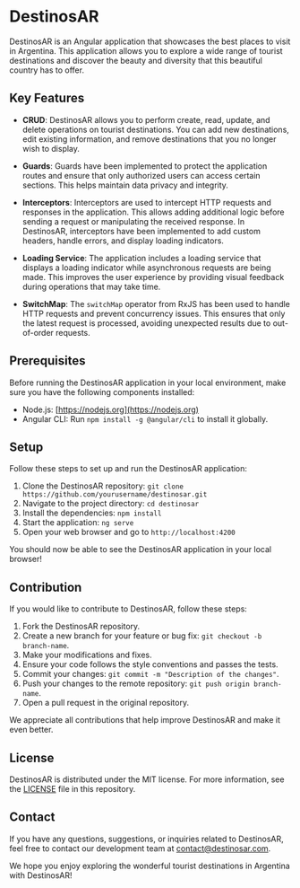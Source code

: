 # DestinosAR

DestinosAR is an Angular application that showcases the best places to visit in Argentina. This application allows you to explore a wide range of tourist destinations and discover the beauty and diversity that this beautiful country has to offer.

## Key Features

- **CRUD**: DestinosAR allows you to perform create, read, update, and delete operations on tourist destinations. You can add new destinations, edit existing information, and remove destinations that you no longer wish to display.

- **Guards**: Guards have been implemented to protect the application routes and ensure that only authorized users can access certain sections. This helps maintain data privacy and integrity.

- **Interceptors**: Interceptors are used to intercept HTTP requests and responses in the application. This allows adding additional logic before sending a request or manipulating the received response. In DestinosAR, interceptors have been implemented to add custom headers, handle errors, and display loading indicators.

- **Loading Service**: The application includes a loading service that displays a loading indicator while asynchronous requests are being made. This improves the user experience by providing visual feedback during operations that may take time.

- **SwitchMap**: The `switchMap` operator from RxJS has been used to handle HTTP requests and prevent concurrency issues. This ensures that only the latest request is processed, avoiding unexpected results due to out-of-order requests.

## Prerequisites

Before running the DestinosAR application in your local environment, make sure you have the following components installed:

- Node.js: [https://nodejs.org](https://nodejs.org)
- Angular CLI: Run `npm install -g @angular/cli` to install it globally.

## Setup

Follow these steps to set up and run the DestinosAR application:

1. Clone the DestinosAR repository: `git clone https://github.com/yourusername/destinosar.git`
2. Navigate to the project directory: `cd destinosar`
3. Install the dependencies: `npm install`
4. Start the application: `ng serve`
5. Open your web browser and go to `http://localhost:4200`

You should now be able to see the DestinosAR application in your local browser!

## Contribution

If you would like to contribute to DestinosAR, follow these steps:

1. Fork the DestinosAR repository.
2. Create a new branch for your feature or bug fix: `git checkout -b branch-name`.
3. Make your modifications and fixes.
4. Ensure your code follows the style conventions and passes the tests.
5. Commit your changes: `git commit -m "Description of the changes"`.
6. Push your changes to the remote repository: `git push origin branch-name`.
7. Open a pull request in the original repository.

We appreciate all contributions that help improve DestinosAR and make it even better.

## License

DestinosAR is distributed under the MIT license. For more information, see the [LICENSE](LICENSE) file in this repository.

## Contact

If you have any questions, suggestions, or inquiries related to DestinosAR, feel free to contact our development team at [contact@destinosar.com](mailto:contact@destinosar.com).

We hope you enjoy exploring the wonderful tourist destinations in Argentina with DestinosAR!
